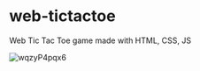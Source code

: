 # web-tictactoe
Web Tic Tac Toe game made with HTML, CSS, JS


![wqzyP4pqx6](https://github.com/Jonybtw/web-tictactoe/assets/84144569/7cf77c08-745f-4185-9b5c-c8b0953abf8d)

